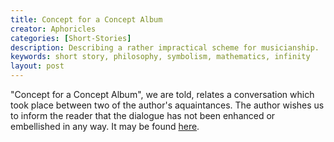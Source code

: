 ```yaml
---
title: Concept for a Concept Album
creator: Aphoricles
categories: [Short-Stories]
description: Describing a rather impractical scheme for musicianship.
keywords: short story, philosophy, symbolism, mathematics, infinity
layout: post
---
```


"Concept for a Concept Album", we are told, relates a conversation which took place between two of the author's aquaintances. The author wishes us to inform the reader that the dialogue has not been enhanced or embellished in any way. It may be found <a href="https://firebasestorage.googleapis.com/v0/b/perceptua-b6ea3.appspot.com/o/public%2FConcept%20for%20a%20Concept%20Album.pdf?alt=media&token=849f8ae1-2b52-4fa0-a9d9-df132ae55aee" target="_blank">here</a>.

